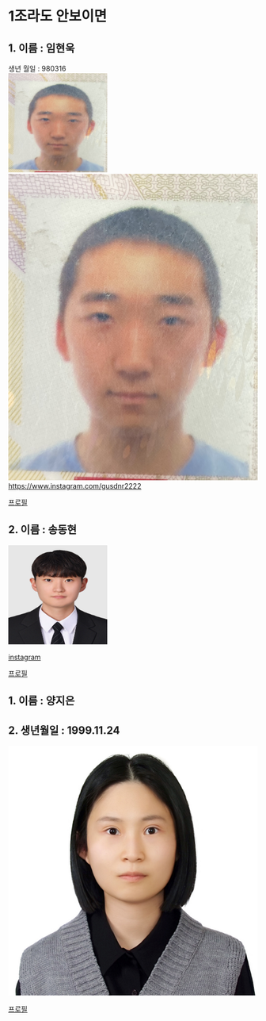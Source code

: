# 1조라도 안보이면
## 1. 이름 : 임현욱  
생년 월일 : 980316  
<img src="KakaoTalk_20240104_112423360.jpg" width="200" height= "200">
![error](KakaoTalk_20240104_112423360.jpg)  
https://www.instagram.com/gusdnr2222  

[프로필](5page/readme32.md) 

## 2. 이름 : 송동현
<img src="3page\picture1.jpg" width="200" height= "200">

[instagram](https://www.instagram.com/songdong_99?igsh=Ymt1ZTF4ZXA2ZHE0)

[프로필](3page/dh.md)


## 1. 이름 : 양지은 
## 2. 생년월일 : 1999.11.24 
![Alt text](<비자 사진 - 복사본.jpg>)

[프로필](2page/jieun.md)

